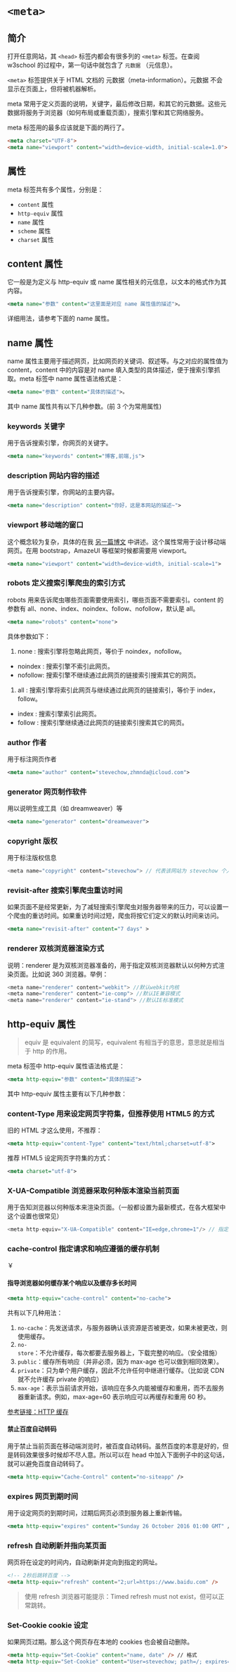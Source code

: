 # `<meta>`

## 简介

打开任意网站，其 `<head>` 标签内都会有很多列的 `<meta>` 标签。在查阅 w3school 的过程中，第一句话中就包含了 `元数据` （元信息）。

`<meta>` 标签提供关于 HTML 文档的 元数据（meta-information）。元数据 不会显示在页面上，但将被机器解析。

meta 常用于定义页面的说明，关键字，最后修改日期，和其它的元数据。这些元数据将服务于浏览器（如何布局或重载页面），搜索引擎和其它网络服务。

meta 标签用的最多应该就是下面的两行了。

<!-- prettier-ignore -->
```html
<meta charset="UTF-8"> 
<meta name="viewport" content="width=device-width, initial-scale=1.0">
```

## 属性

meta 标签共有多个属性，分别是：

-   `content` 属性
-   `http-equiv` 属性
-   `name` 属性
-   `scheme` 属性
-   `charset` 属性

## content 属性

它一般是为定义与 http-equiv 或 name 属性相关的元信息，以文本的格式作为其内容。

```xml
<meta name="参数" content="这里面是对应 name 属性值的描述">。
```

详细用法，请参考下面的 name 属性。

## name 属性

name 属性主要用于描述网页，比如网页的关键词、叙述等。与之对应的属性值为 content，content 中的内容是对 name 填入类型的具体描述，便于搜索引擎抓取。meta 标签中 name 属性语法格式是：

```xml
<meta name="参数" content="具体的描述">。
```

其中 name 属性共有以下几种参数。(前 3 个为常用属性)

### keywords 关键字

用于告诉搜索引擎，你网页的关键字。

```xml
<meta name="keywords" content="博客,前端,js">
```

### description 网站内容的描述

用于告诉搜索引擎，你网站的主要内容。

```xml
<meta name="description" content="你好，这是本网站的描述~">
```

### viewport 移动端的窗口

这个概念较为复杂，具体的在我 [另一篇博文]() 中讲述。这个属性常用于设计移动端网页。在用 bootstrap，AmazeUI 等框架时候都需要用 viewport。

```xml
<meta name="viewport" content="width=device-width, initial-scale=1">
```

### robots 定义搜索引擎爬虫的索引方式

robots 用来告诉爬虫哪些页面需要使用索引，哪些页面不需要索引。content 的参数有 all、none、index、noindex、follow、nofollow，默认是 all。

```xml
<meta name="robots" content="none">
```

具体参数如下：

1. none : 搜索引擎将忽略此网页，等价于 noindex，nofollow。

-   noindex : 搜索引擎不索引此网页。
-   nofollow: 搜索引擎不继续通过此网页的链接索引搜索其它的网页。

1. all : 搜索引擎将索引此网页与继续通过此网页的链接索引，等价于 index，follow。

-   index : 搜索引擎索引此网页。
-   follow : 搜索引擎继续通过此网页的链接索引搜索其它的网页。

### author 作者

用于标注网页作者

```xml
<meta name="author" content="stevechow,zhmnda@icloud.com">
```

### generator 网页制作软件

用以说明生成工具（如 dreamweaver）等

```xml
<meta name="generator" content="dreamweaver">
```

### copyright 版权

用于标注版权信息

```cpp
<meta name="copyright" content="stevechow"> // 代表该网站为 stevechow 个人版权所有。
```

### revisit-after 搜索引擎爬虫重访时间

如果页面不是经常更新，为了减轻搜索引擎爬虫对服务器带来的压力，可以设置一个爬虫的重访时间。如果重访时间过短，爬虫将按它们定义的默认时间来访问。

```xml
<meta name="revisit-after" content="7 days" >
```

### renderer 双核浏览器渲染方式

说明：renderer 是为双核浏览器准备的，用于指定双核浏览器默认以何种方式渲染页面。比如说 360 浏览器。举例：

```cpp
<meta name="renderer" content="webkit"> //默认webkit内核
<meta name="renderer" content="ie-comp"> //默认IE兼容模式
<meta name="renderer" content="ie-stand"> //默认IE标准模式
```

## http-equiv 属性

> equiv 是 equivalent 的简写，equivalent 有相当于的意思，意思就是相当于 http 的作用。

meta 标签中 http-equiv 属性语法格式是：

```xml
<meta http-equiv="参数" content="具体的描述">
```

其中 http-equiv 属性主要有以下几种参数：

### content-Type 用来设定网页字符集，但推荐使用 HTML5 的方式

旧的 HTML 才这么使用，不推荐：

```xml
<meta http-equiv="content-Type" content="text/html;charset=utf-8">
```

推荐 HTML5 设定网页字符集的方式：

```xml
<meta charset="utf-8">
```

### X-UA-Compatible 浏览器采取何种版本渲染当前页面

用于告知浏览器以何种版本来渲染页面。（一般都设置为最新模式，在各大框架中这个设置也很常见）

```cpp
<meta http-equiv="X-UA-Compatible" content="IE=edge,chrome=1"/> // 指定 IE 和 Chrome 使用最新版本渲染当前页面
```

### cache-control 指定请求和响应遵循的缓存机制

￥

#### 指导浏览器如何缓存某个响应以及缓存多长时间

```xml
<meta http-equiv="cache-control" content="no-cache">
```

共有以下几种用法：

1. `no-cache`：先发送请求，与服务器确认该资源是否被更改，如果未被更改，则使用缓存。
2. `no-store`：不允许缓存，每次都要去服务器上，下载完整的响应。（安全措施）
3. `public`：缓存所有响应（并非必须，因为 max-age 也可以做到相同效果）。
4. `private`：只为单个用户缓存，因此不允许任何中继进行缓存。（比如说 CDN 就不允许缓存 private 的响应）
5. `max-age`：表示当前请求开始，该响应在多久内能被缓存和重用，而不去服务器重新请求。例如，max-age=60 表示响应可以再缓存和重用 60 秒。

[参考链接：HTTP 缓存](https://web.dev/articles/http-cache?hl=zh-cn#cache-control)

#### 禁止百度自动转码

用于禁止当前页面在移动端浏览时，被百度自动转码。虽然百度的本意是好的，但是转码效果很多时候却不尽人意。所以可以在 head 中加入下面例子中的这句话，就可以避免百度自动转码了。

```xml
<meta http-equiv="Cache-Control" content="no-siteapp" />
```

### expires 网页到期时间

用于设定网页的到期时间，过期后网页必须到服务器上重新传输。

```xml
<meta http-equiv="expires" content="Sunday 26 October 2016 01:00 GMT" />
```

### refresh 自动刷新并指向某页面

网页将在设定的时间内，自动刷新并定向到指定的网址。

```html
<!-- 2秒后跳转百度 -->
<meta http-equiv="refresh" content="2;url=https://www.baidu.com" />
```

> 使用 refresh 浏览器可能提示：Timed refresh must not exist，但可以正常跳转。

### Set-Cookie cookie 设定

如果网页过期。那么这个网页存在本地的 cookies 也会被自动删除。

```html
<meta http-equiv="Set-Cookie" content="name, date" /> // 格式
<meta http-equiv="Set-Cookie" content="User=stevechow; path=/; expires=Sunday, 10-Jan-16 10:00:00 GMT" /> // 具体范例
```
